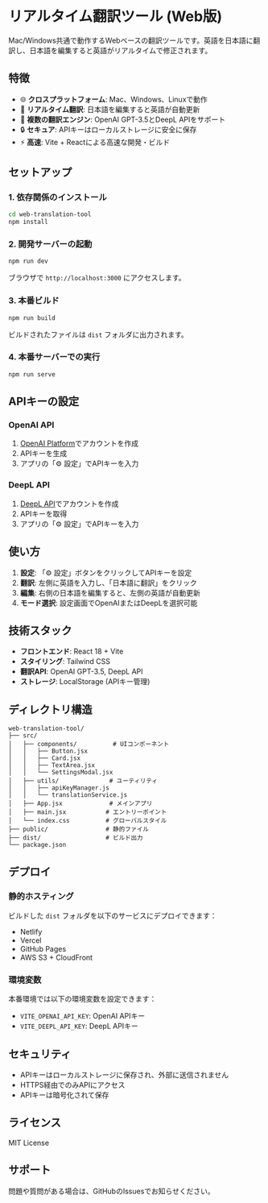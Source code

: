 # リアルタイム翻訳ツール (Web版)

Mac/Windows共通で動作するWebベースの翻訳ツールです。英語を日本語に翻訳し、日本語を編集すると英語がリアルタイムで修正されます。

## 特徴

- 🌐 **クロスプラットフォーム**: Mac、Windows、Linuxで動作
- 🔄 **リアルタイム翻訳**: 日本語を編集すると英語が自動更新
- 🤖 **複数の翻訳エンジン**: OpenAI GPT-3.5とDeepL APIをサポート
- 🔒 **セキュア**: APIキーはローカルストレージに安全に保存
- ⚡ **高速**: Vite + Reactによる高速な開発・ビルド

## セットアップ

### 1. 依存関係のインストール

```bash
cd web-translation-tool
npm install
```

### 2. 開発サーバーの起動

```bash
npm run dev
```

ブラウザで `http://localhost:3000` にアクセスします。

### 3. 本番ビルド

```bash
npm run build
```

ビルドされたファイルは `dist` フォルダに出力されます。

### 4. 本番サーバーでの実行

```bash
npm run serve
```

## APIキーの設定

### OpenAI API
1. [OpenAI Platform](https://platform.openai.com/)でアカウントを作成
2. APIキーを生成
3. アプリの「⚙️ 設定」でAPIキーを入力

### DeepL API
1. [DeepL API](https://www.deepl.com/pro-api)でアカウントを作成
2. APIキーを取得
3. アプリの「⚙️ 設定」でAPIキーを入力

## 使い方

1. **設定**: 「⚙️ 設定」ボタンをクリックしてAPIキーを設定
2. **翻訳**: 左側に英語を入力し、「日本語に翻訳」をクリック
3. **編集**: 右側の日本語を編集すると、左側の英語が自動更新
4. **モード選択**: 設定画面でOpenAIまたはDeepLを選択可能

## 技術スタック

- **フロントエンド**: React 18 + Vite
- **スタイリング**: Tailwind CSS
- **翻訳API**: OpenAI GPT-3.5, DeepL API
- **ストレージ**: LocalStorage (APIキー管理)

## ディレクトリ構造

```
web-translation-tool/
├── src/
│   ├── components/          # UIコンポーネント
│   │   ├── Button.jsx
│   │   ├── Card.jsx
│   │   ├── TextArea.jsx
│   │   └── SettingsModal.jsx
│   ├── utils/              # ユーティリティ
│   │   ├── apiKeyManager.js
│   │   └── translationService.js
│   ├── App.jsx             # メインアプリ
│   ├── main.jsx           # エントリーポイント
│   └── index.css          # グローバルスタイル
├── public/                # 静的ファイル
├── dist/                  # ビルド出力
└── package.json
```

## デプロイ

### 静的ホスティング
ビルドした `dist` フォルダを以下のサービスにデプロイできます：
- Netlify
- Vercel
- GitHub Pages
- AWS S3 + CloudFront

### 環境変数
本番環境では以下の環境変数を設定できます：
- `VITE_OPENAI_API_KEY`: OpenAI APIキー
- `VITE_DEEPL_API_KEY`: DeepL APIキー

## セキュリティ

- APIキーはローカルストレージに保存され、外部に送信されません
- HTTPS経由でのみAPIにアクセス
- APIキーは暗号化されて保存

## ライセンス

MIT License

## サポート

問題や質問がある場合は、GitHubのIssuesでお知らせください。